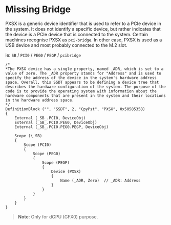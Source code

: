 # Missing Bridge

PXSX is a generic device identifier that is used to refer to a PCIe device in the system. It does not identify a specific device, but rather indicates that the device is a PCIe device that is connected to the system. Certain machines recognise PXSX as `pci-bridge`. In other case, PXSX is used as a USB device and most probably connected to the M.2 slot. 

ie: `SB` / `PCI0` / `PEG0` / `PEGP` / `pcibridge`

```asl
/*
*The PXSX device has a single property, named _ADR, which is set to a value of zero. The _ADR property stands for "Address" and is used to specify the address of the device in the system's hardware address space. Overall, this SSDT appears to be defining a device tree that describes the hardware configuration of the system. The purpose of the code is to provide the operating system with information about the hardware components that are present in the system and their locations in the hardware address space.
*/
DefinitionBlock ("", "SSDT", 2, "CpyPst", "PXSX", 0x50585358)
{
    External (_SB_.PCI0, DeviceObj)
    External (_SB_.PCI0.PEG0, DeviceObj)
    External (_SB_.PCI0.PEG0.PEGP, DeviceObj)

    Scope (\_SB)
    {
        Scope (PCI0)
        {
            Scope (PEG0)
            {
                Scope (PEGP)
                {
                    Device (PXSX)
                    {
                        Name (_ADR, Zero)  // _ADR: Address
                    }
                }
            }
        }
    }
}
```

> **Note**: Only for dGPU (GFX0) purpose.
